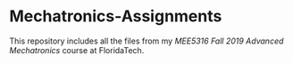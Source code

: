 # Mechatronics-Assignments

This repository includes all the files from my <i>MEE5316 Fall 2019 Advanced Mechatronics</i> course at FloridaTech.
